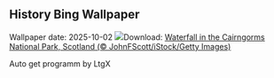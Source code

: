 ## History Bing Wallpaper
Wallpaper date: 2025-10-02
![](https://www.bing.com/th?id=OHR.NationalPoetryDay2025_EN-GB3464467927_UHD.jpg&w=1000)Download: [Waterfall in the Cairngorms National Park, Scotland (© JohnFScott/iStock/Getty Images)](https://www.bing.com/th?id=OHR.NationalPoetryDay2025_EN-GB3464467927_UHD.jpg)

Auto get programm by LtgX
